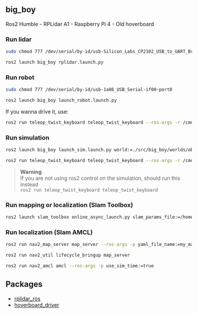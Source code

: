 ## big_boy
Ros2 Humble - RPLidar A1 - Raspberry Pi 4 - Old hoverboard

### Run lidar
```bash
sudo chmod 777 /dev/serial/by-id/usb-Silicon_Labs_CP2102_USB_to_UART_Bridge_Controller_0001-if00-port0
``` 
```bash
ros2 launch big_boy rplidar.launch.py
```
### Run robot
```bash
sudo chmod 777 /dev/serial/by-id/usb-1a86_USB_Serial-if00-port0
``` 
```bash
ros2 launch big_boy launch_robot.launch.py
```
If you wanna drive it, use:
```bash 
ros2 run teleop_twist_keyboard teleop_twist_keyboard --ros-args -r /cmd_vel:=/diff_cont/cmd_vel_unstamped
```
### Run simulation
```bash
ros2 launch big_boy launch_sim.launch.py world:=./src/big_boy/worlds/obstacles.world
```
```bash 
ros2 run teleop_twist_keyboard teleop_twist_keyboard --ros-args -r /cmd_vel:=/diff_cont/cmd_vel_unstamped
```
> **Warning** \
> If you are not using ros2 control on the simulation, should run this instead \
> ```ros2 run teleop_twist_keyboard teleop_twist_keyboard```
### Run mapping or localization (Slam Toolbox)
```bash 
ros2 launch slam_toolbox online_async_launch.py slam_params_file:=/home/kipp/ros2_ws/src/big_boy/config/mapper_params_online_async.yaml use_sim_time:=true
```
### Run localization (Slam AMCL)
```bash 
ros2 run nav2_map_server map_server --ros-args -p yaml_file_name:=my_map_save.yaml -p use_sim_time:=true
```
```bash 
ros2 run nav2_util lifecycle_bringup map_server
```
```bash 
ros2 run nav2_amcl amcl --ros-args -p use_sim_time:=true
```
## Packages
* [rplidar_ros](https://github.com/Slamtec/rplidar_ros/tree/dev-ros2)
* [hoverboard_driver](https://github.com/hoverboard-robotics/hoverboard-driver/tree/humble)

